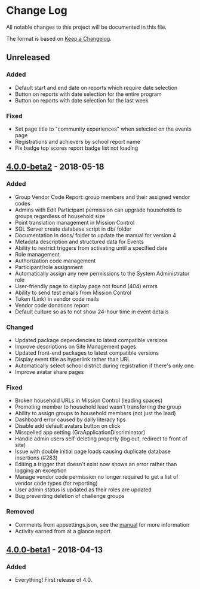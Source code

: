 # Change Log
All notable changes to this project will be documented in this file.

The format is based on [Keep a Changelog](http://keepachangelog.com/).

## Unreleased
### Added
- Default start and end date on reports which require date selection
- Button on reports with date selection for the entire program
- Button on reports with date selection for the last week

### Fixed
- Set page title to "community experiences" when selected on the events page
- Registrations and achievers by school report name
- Fix badge top scores report badge list not loading

## [4.0.0-beta2] - 2018-05-18
### Added
- Group Vendor Code Report: group members and their assigned vendor codes
- Admins with Edit Participant permission can upgrade households to groups regardless of household size
- Point translation management in Mission Control
- SQL Server create database script in db/ folder
- Documentation in docs/ folder to update the manual for version 4
- Metadata description and structured data for Events
- Ability to restrict triggers from activating until a specified date
- Role management
- Authorization code management
- Participant/role assignment
- Automatically assign any new permissions to the System Administrator role
- User-friendly page to display page not found (404) errors
- Ability to send test emails from Mission Control
- Token {Link} in vendor code mails
- Vendor code donations report
- Default culture so as to not show 24-hour time in event details

### Changed
- Updated package dependencies to latest compatible versions
- Improve descriptions on Site Management pages
- Updated front-end packages to latest compatible versions
- Display event title as hyperlink rather than URL
- Automatically select school district during registration if there's only one
- Improve avatar share pages

### Fixed
- Broken household URLs in Mission Control (leading spaces)
- Promoting member to household lead wasn't transferring the group
- Ability to assign groups to household members (not just the lead)
- Dashboard error caused by daily literacy tips
- Disable add default avatars button on click
- Misspelled app setting (GraApplicationDiscriminator)
- Handle admin users self-deleting properly (log out, redirect to front of site)
- Issue with double initial page loads causing duplicate database insertions (#283)
- Editing a trigger that doesn't exist now shows an error rather than logging an exception
- Manage vendor code permission no longer required to get a list of vendor code types (for reporting)
- User admin status is updated as their roles are updated
- Bug preventing deletion of challenge groups

### Removed
- Comments from appsettings.json, see the [manual](http://manual.greatreadingadventure.com/en/latest/technical/appsettings/) for more information
- Activity earned from at a glance report

## [4.0.0-beta1] - 2018-04-13
### Added
- Everything! First release of 4.0.

[4.0.0-beta2]: https://github.com/mcld/greatreadingadventure/tree/v4.0.0-beta2
[4.0.0-beta1]: https://github.com/mcld/greatreadingadventure/tree/v4.0.0-beta1
